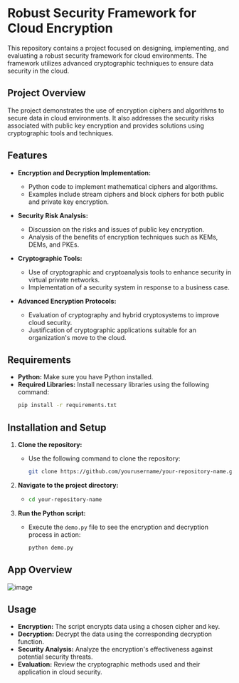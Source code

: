 # Robust Security Framework for Cloud Encryption

This repository contains a project focused on designing, implementing, and evaluating a robust security framework for cloud environments. The framework utilizes advanced cryptographic techniques to ensure data security in the cloud.

## Project Overview

The project demonstrates the use of encryption ciphers and algorithms to secure data in cloud environments. It also addresses the security risks associated with public key encryption and provides solutions using cryptographic tools and techniques.

## Features

- **Encryption and Decryption Implementation:**
  - Python code to implement mathematical ciphers and algorithms.
  - Examples include stream ciphers and block ciphers for both public and private key encryption.

- **Security Risk Analysis:**
  - Discussion on the risks and issues of public key encryption.
  - Analysis of the benefits of encryption techniques such as KEMs, DEMs, and PKEs.

- **Cryptographic Tools:**
  - Use of cryptographic and cryptoanalysis tools to enhance security in virtual private networks.
  - Implementation of a security system in response to a business case.

- **Advanced Encryption Protocols:**
  - Evaluation of cryptography and hybrid cryptosystems to improve cloud security.
  - Justification of cryptographic applications suitable for an organization's move to the cloud.

## Requirements

- **Python:** Make sure you have Python installed.
- **Required Libraries:** Install necessary libraries using the following command:
  ```bash
  pip install -r requirements.txt
  ```

## Installation and Setup

1. **Clone the repository:**
   - Use the following command to clone the repository:
     ```bash
     git clone https://github.com/yourusername/your-repository-name.git
     ```

2. **Navigate to the project directory:**
   - ```bash
     cd your-repository-name
     ```

3. **Run the Python script:**
   - Execute the `demo.py` file to see the encryption and decryption process in action:
     ```bash
     python demo.py
     ```

## App Overview

![image](https://github.com/user-attachments/assets/c1ccf285-7a40-4419-9b31-8dcaedcd4669)


## Usage

- **Encryption:** The script encrypts data using a chosen cipher and key.
- **Decryption:** Decrypt the data using the corresponding decryption function.
- **Security Analysis:** Analyze the encryption's effectiveness against potential security threats.
- **Evaluation:** Review the cryptographic methods used and their application in cloud security.
